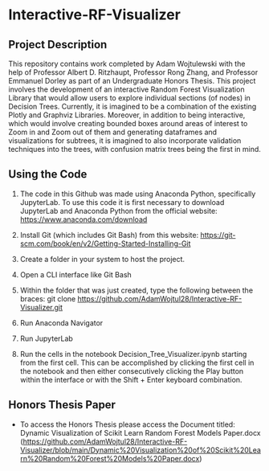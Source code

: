 # Interactive-RF-Visualizer

## Project Description

This repository contains work completed by Adam Wojtulewski with the help of Professor Albert D. Ritzhaupt, Professor Rong Zhang, and Professor Emmanuel Dorley as part of an Undergraduate Honors Thesis. This project involves the development of an interactive Random Forest Visualization Library that would allow users to explore individual sections (of nodes) in Decision Trees. Currently, it is imagined to be a combination of the existing Plotly and Graphviz Libraries. Moreover, in addition to being interactive, which would involve creating bounded boxes around areas of interest to Zoom in and Zoom out of them and generating dataframes and visualizations for subtrees, it is imagined to also incorporate validation techniques into the trees, with confusion matrix trees being the first in mind.

## Using the Code

1) The code in this Github was made using Anaconda Python, specifically JupyterLab. To use this code it is first necessary to download JupyterLab and Anaconda Python from the official website: https://www.anaconda.com/download

2) Install Git (which includes Git Bash) from this website: https://git-scm.com/book/en/v2/Getting-Started-Installing-Git

3) Create a folder in your system to host the project. 

4) Open a CLI interface like Git Bash

5) Within the folder that was just created, type the following between the braces: git clone https://github.com/AdamWojtul28/Interactive-RF-Visualizer.git

6) Run Anaconda Navigator

7) Run JupyterLab

8) Run the cells in the notebook Decision_Tree_Visualizer.ipynb starting from the first cell. This can be accomplished by clicking the first cell in the notebook and then either consecutively clicking the Play button within the interface or with the Shift + Enter keyboard combination. 

## Honors Thesis Paper
- To access the Honors Thesis please access the Document titled: Dynamic Visualization of Scikit Learn Random Forest Models Paper.docx (https://github.com/AdamWojtul28/Interactive-RF-Visualizer/blob/main/Dynamic%20Visualization%20of%20Scikit%20Learn%20Random%20Forest%20Models%20Paper.docx)
